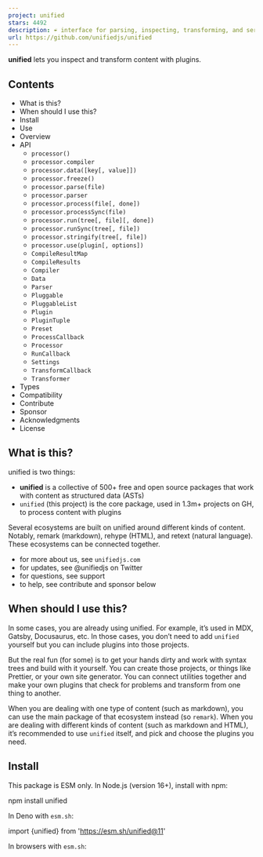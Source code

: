 ```yaml
---
project: unified
stars: 4492
description: ☔️ interface for parsing, inspecting, transforming, and serializing content through syntax trees
url: https://github.com/unifiedjs/unified
---
```


**unified** lets you inspect and transform content with plugins.

Contents
--------

-   What is this?
-   When should I use this?
-   Install
-   Use
-   Overview
-   API
    -   `processor()`
    -   `processor.compiler`
    -   `processor.data([key[, value]])`
    -   `processor.freeze()`
    -   `processor.parse(file)`
    -   `processor.parser`
    -   `processor.process(file[, done])`
    -   `processor.processSync(file)`
    -   `processor.run(tree[, file][, done])`
    -   `processor.runSync(tree[, file])`
    -   `processor.stringify(tree[, file])`
    -   `processor.use(plugin[, options])`
    -   `CompileResultMap`
    -   `CompileResults`
    -   `Compiler`
    -   `Data`
    -   `Parser`
    -   `Pluggable`
    -   `PluggableList`
    -   `Plugin`
    -   `PluginTuple`
    -   `Preset`
    -   `ProcessCallback`
    -   `Processor`
    -   `RunCallback`
    -   `Settings`
    -   `TransformCallback`
    -   `Transformer`
-   Types
-   Compatibility
-   Contribute
-   Sponsor
-   Acknowledgments
-   License

What is this?
-------------

unified is two things:

-   **unified** is a collective of 500+ free and open source packages that work with content as structured data (ASTs)
-   `unified` (this project) is the core package, used in 1.3m+ projects on GH, to process content with plugins

Several ecosystems are built on unified around different kinds of content. Notably, remark (markdown), rehype (HTML), and retext (natural language). These ecosystems can be connected together.

-   for more about us, see `unifiedjs.com`
-   for updates, see @unifiedjs on Twitter
-   for questions, see support
-   to help, see contribute and sponsor below

When should I use this?
-----------------------

In some cases, you are already using unified. For example, it’s used in MDX, Gatsby, Docusaurus, etc. In those cases, you don’t need to add `unified` yourself but you can include plugins into those projects.

But the real fun (for some) is to get your hands dirty and work with syntax trees and build with it yourself. You can create those projects, or things like Prettier, or your own site generator. You can connect utilities together and make your own plugins that check for problems and transform from one thing to another.

When you are dealing with one type of content (such as markdown), you can use the main package of that ecosystem instead (so `remark`). When you are dealing with different kinds of content (such as markdown and HTML), it’s recommended to use `unified` itself, and pick and choose the plugins you need.

Install
-------

This package is ESM only. In Node.js (version 16+), install with npm:

npm install unified

In Deno with `esm.sh`:

import {unified} from 'https://esm.sh/unified@11'

In browsers with `esm.sh`:

<script type\="module"\>
  import {unified} from 'https://esm.sh/unified@11?bundle'
</script\>

Use
---

import rehypeDocument from 'rehype-document'
import rehypeFormat from 'rehype-format'
import rehypeStringify from 'rehype-stringify'
import remarkParse from 'remark-parse'
import remarkRehype from 'remark-rehype'
import {unified} from 'unified'
import {reporter} from 'vfile-reporter'

const file \= await unified()
  .use(remarkParse)
  .use(remarkRehype)
  .use(rehypeDocument, {title: '👋🌍'})
  .use(rehypeFormat)
  .use(rehypeStringify)
  .process('# Hello world!')

console.error(reporter(file))
console.log(String(file))

Yields:

no issues found

<!doctype html\>
<html lang\="en"\>
  <head\>
    <meta charset\="utf-8"\>
    <title\>👋🌍</title\>
    <meta name\="viewport" content\="width=device-width, initial-scale=1"\>
  </head\>
  <body\>
    <h1\>Hello world!</h1\>
  </body\>
</html\>

Overview
--------

`unified` is an interface for processing content with syntax trees. Syntax trees are a representation of content understandable to programs. Those programs, called _plugins_, take these trees and inspect and modify them. To get to the syntax tree from text, there is a _parser_. To get from that back to text, there is a _compiler_. This is the _process_ of a _processor_.

```
| ........................ process ........................... |
| .......... parse ... | ... run ... | ... stringify ..........|

          +--------+                     +----------+
Input ->- | Parser | ->- Syntax Tree ->- | Compiler | ->- Output
          +--------+          |          +----------+
                              X
                              |
                       +--------------+
                       | Transformers |
                       +--------------+
```

###### Processors

Processors process content. On its own, `unified` (the root processor) doesn’t work. It needs to be configured with plugins to work. For example:

const processor \= unified()
  .use(remarkParse)
  .use(remarkRehype)
  .use(rehypeDocument, {title: '👋🌍'})
  .use(rehypeFormat)
  .use(rehypeStringify)

That processor can do different things. It can:

-   …parse markdown (`parse`)
-   …turn parsed markdown into HTML and format the HTML (`run`)
-   …compile HTML (`stringify`)
-   …do all of the above (`process`)

Every processor implements another processor. To create a processor, call another processor. The new processor is configured to work the same as its ancestor. But when the descendant processor is configured in the future it does not affect the ancestral processor.

When processors are exposed from a module (for example, `unified` itself) they should not be configured directly, as that would change their behavior for all module users. Those processors are _frozen_ and they should be called to create a new processor before they are used.

###### File

When processing a document, metadata is gathered about that document. `vfile` is the file format that stores data, metadata, and messages about files for unified and plugins.

There are several utilities for working with these files.

###### Syntax tree

The syntax trees used in unified are unist nodes. A tree represents a whole document and each node is a plain JavaScript object with a `type` field. The semantics of nodes and the format of syntax trees is defined by other projects:

-   esast — JavaScript
-   hast — HTML
-   mdast — markdown
-   nlcst — natural language
-   xast — XML

There are many utilities for working with trees listed in each aforementioned project and maintained in the `syntax-tree` organization. These utilities are a level lower than unified itself and are building blocks that can be used to make plugins.

###### Ecosystems

Around each syntax tree is an ecosystem that focusses on that particular kind of content. At their core, they parse text to a tree and compile that tree back to text. They also provide plugins that work with the syntax tree, without requiring that the end user has knowledge about that tree.

-   rehype (hast) — HTML
-   remark (mdast) — markdown
-   retext (nlcst) — natural language

###### Plugins

Each aforementioned ecosystem comes with a large set of plugins that you can pick and choose from to do all kinds of things.

-   List of remark plugins · `remarkjs/awesome-remark` · `remark-plugin` topic
-   List of rehype plugins · `rehypejs/awesome-rehype` · `rehype-plugin` topic
-   List of retext plugins · `retextjs/awesome-retext` · `retext-plugin` topic

There are also a few plugins that work in any ecosystem:

-   `unified-diff` — ignore unrelated messages in GitHub Actions and Travis
-   `unified-infer-git-meta` — infer metadata of a document from Git
-   `unified-message-control` — enable, disable, and ignore messages from content

###### Configuration

Processors are configured with plugins or with the `data` method. Most plugins also accept configuration through options. See each plugin’s readme for more info.

###### Integrations

unified can integrate with the file system through `unified-engine`. CLI apps can be created with `unified-args`, Gulp plugins with `unified-engine-gulp`, and language servers with `unified-language-server`. A streaming interface can be created with `unified-stream`.

###### Programming interface

The API provided by `unified` allows multiple files to be processed and gives access to metadata (such as lint messages):

import rehypeStringify from 'rehype-stringify'
import remarkParse from 'remark-parse'
import remarkPresetLintMarkdownStyleGuide from 'remark-preset-lint-markdown-style-guide'
import remarkRehype from 'remark-rehype'
import remarkRetext from 'remark-retext'
import retextEnglish from 'retext-english'
import retextEquality from 'retext-equality'
import {unified} from 'unified'
import {reporter} from 'vfile-reporter'

const file \= await unified()
  .use(remarkParse)
  .use(remarkPresetLintMarkdownStyleGuide)
  .use(remarkRetext, unified().use(retextEnglish).use(retextEquality))
  .use(remarkRehype)
  .use(rehypeStringify)
  .process('\*Emphasis\* and \_stress\_, you guys!')

console.error(reporter(file))
console.log(String(file))

Yields:

1:16-1:24 warning Emphasis should use \`\*\` as a marker                                 emphasis-marker remark-lint
1:30-1:34 warning \`guys\` may be insensitive, use \`people\`, \`persons\`, \`folks\` instead gals-man        retext-equality

⚠ 2 warnings

<p\><em\>Emphasis</em\> and <em\>stress</em\>, you guys!</p\>

###### Transforming between ecosystems

Ecosystems can be combined in two modes.

**Bridge** mode transforms the tree from one format (_origin_) to another (_destination_). A different processor runs on the destination tree. Afterwards, the original processor continues with the origin tree.

**Mutate** mode also transforms the syntax tree from one format to another. But the original processor continues transforming the destination tree.

In the previous example (“Programming interface”), `remark-retext` is used in bridge mode: the origin syntax tree is kept after retext is done; whereas `remark-rehype` is used in mutate mode: it sets a new syntax tree and discards the origin tree.

The following plugins lets you combine ecosystems:

-   `remark-retext` — turn markdown into natural language
-   `remark-rehype` — turn markdown into HTML
-   `rehype-retext` — turn HTML into natural language
-   `rehype-remark` — turn HTML into markdown

API
---

This package exports the identifier `unified` (the root `processor`). There is no default export.

### `processor()`

Create a new processor.

###### Returns

New _unfrozen_ processor (`processor`).

This processor is configured to work the same as its ancestor. When the descendant processor is configured in the future it does not affect the ancestral processor.

###### Example

This example shows how a new processor can be created (from `remark`) and linked to **stdin**(4) and **stdout**(4).

import process from 'node:process'
import concatStream from 'concat-stream'
import {remark} from 'remark'

process.stdin.pipe(
  concatStream(function (buf) {
    process.stdout.write(String(remark().processSync(buf)))
  })
)

### `processor.compiler`

Compiler to use (`Compiler`, optional).

### `processor.data([key[, value]])`

Configure the processor with info available to all plugins. Information is stored in an object.

Typically, options can be given to a specific plugin, but sometimes it makes sense to have information shared with several plugins. For example, a list of HTML elements that are self-closing, which is needed during all phases.

> 👉 **Note**: setting information cannot occur on _frozen_ processors. Call the processor first to create a new unfrozen processor.

> 👉 **Note**: to register custom data in TypeScript, augment the `Data` interface.

###### Signatures

-   `processor = processor.data(key, value)`
-   `processor = processor.data(dataset)`
-   `value = processor.data(key)`
-   `dataset = processor.data()`

###### Parameters

-   `key` (`keyof Data`, optional) — field to get
-   `value` (`Data[key]`) — value to set
-   `values` (`Data`) — values to set

###### Returns

The current processor when setting (`processor`), the value at `key` when getting (`Data[key]`), or the entire dataset when getting without key (`Data`).

###### Example

This example show how to get and set info:

import {unified} from 'unified'

const processor \= unified().data('alpha', 'bravo')

processor.data('alpha') // => 'bravo'

processor.data() // => {alpha: 'bravo'}

processor.data({charlie: 'delta'})

processor.data() // => {charlie: 'delta'}

### `processor.freeze()`

Freeze a processor.

Frozen processors are meant to be extended and not to be configured directly.

When a processor is frozen it cannot be unfrozen. New processors working the same way can be created by calling the processor.

It’s possible to freeze processors explicitly by calling `.freeze()`. Processors freeze automatically when `.parse()`, `.run()`, `.runSync()`, `.stringify()`, `.process()`, or `.processSync()` are called.

###### Returns

The current processor (`processor`).

###### Example

This example, `index.js`, shows how `rehype` prevents extensions to itself:

import rehypeParse from 'rehype-parse'
import rehypeStringify from 'rehype-stringify'
import {unified} from 'unified'

export const rehype \= unified().use(rehypeParse).use(rehypeStringify).freeze()

That processor can be used and configured like so:

import {rehype} from 'rehype'
import rehypeFormat from 'rehype-format'
// …

rehype()
  .use(rehypeFormat)
  // …

A similar looking example is broken as operates on the frozen interface. If this behavior was allowed it would result in unexpected behavior so an error is thrown. **This is not valid**:

import {rehype} from 'rehype'
import rehypeFormat from 'rehype-format'
// …

rehype
  .use(rehypeFormat)
  // …

Yields:

~/node\_modules/unified/index.js:426
    throw new Error(
    ^

Error: Cannot call \`use\` on a frozen processor.
Create a new processor first, by calling it: use \`processor()\` instead of \`processor\`.
    at assertUnfrozen (~/node\_modules/unified/index.js:426:11)
    at Function.use (~/node\_modules/unified/index.js:165:5)
    …

### `processor.parse(file)`

Parse text to a syntax tree.

> 👉 **Note**: `parse` freezes the processor if not already _frozen_.

> 👉 **Note**: `parse` performs the parse phase, not the run phase or other phases.

###### Parameters

-   `file` (`Compatible`) — file to parse; typically `string` or `VFile`; any value accepted as `x` in `new VFile(x)`

###### Returns

Syntax tree representing `file` (`Node`).

###### Example

This example shows how `parse` can be used to create a tree from a file.

import remarkParse from 'remark-parse'
import {unified} from 'unified'

const tree \= unified().use(remarkParse).parse('# Hello world!')

console.log(tree)

Yields:

{
  type: 'root',
  children: \[
    {type: 'heading', depth: 1, children: \[Array\], position: \[Object\]}
  \],
  position: {
    start: {line: 1, column: 1, offset: 0},
    end: {line: 1, column: 15, offset: 14}
  }
}

### `processor.parser`

Parser to use (`Parser`, optional).

### `processor.process(file[, done])`

Process the given file as configured on the processor.

> 👉 **Note**: `process` freezes the processor if not already _frozen_.

> 👉 **Note**: `process` performs the parse, run, and stringify phases.

###### Signatures

-   `processor.process(file, done)`
-   `Promise<VFile> = processor.process(file?)`

###### Parameters

-   `file` (`Compatible`, optional) — file; typically `string` or `VFile`; any value accepted as `x` in `new VFile(x)`
-   `done` (`ProcessCallback`, optional) — callback

###### Returns

Nothing if `done` is given (`undefined`). Otherwise a promise, rejected with a fatal error or resolved with the processed file (`Promise<VFile>`).

The parsed, transformed, and compiled value is available at `file.value` (see note).

> 👉 **Note**: unified typically compiles by serializing: most compilers return `string` (or `Uint8Array`). Some compilers, such as the one configured with `rehype-react`, return other values (in this case, a React tree). If you’re using a compiler that doesn’t serialize, expect different result values.
> 
> To register custom results in TypeScript, add them to `CompileResultMap`.

###### Example

This example shows how `process` can be used to process a file:

import rehypeDocument from 'rehype-document'
import rehypeFormat from 'rehype-format'
import rehypeStringify from 'rehype-stringify'
import remarkParse from 'remark-parse'
import remarkRehype from 'remark-rehype'
import {unified} from 'unified'

const file \= await unified()
  .use(remarkParse)
  .use(remarkRehype)
  .use(rehypeDocument, {title: '👋🌍'})
  .use(rehypeFormat)
  .use(rehypeStringify)
  .process('# Hello world!')

console.log(String(file))

Yields:

<!doctype html\>
<html lang\="en"\>
  <head\>
    <meta charset\="utf-8"\>
    <title\>👋🌍</title\>
    <meta name\="viewport" content\="width=device-width, initial-scale=1"\>
  </head\>
  <body\>
    <h1\>Hello world!</h1\>
  </body\>
</html\>

### `processor.processSync(file)`

Process the given file as configured on the processor.

An error is thrown if asynchronous transforms are configured.

> 👉 **Note**: `processSync` freezes the processor if not already _frozen_.

> 👉 **Note**: `processSync` performs the parse, run, and stringify phases.

###### Parameters

-   `file` (`Compatible`, optional) — file; typically `string` or `VFile`; any value accepted as `x` in `new VFile(x)`

###### Returns

The processed file (`VFile`).

The parsed, transformed, and compiled value is available at `file.value` (see note).

> 👉 **Note**: unified typically compiles by serializing: most compilers return `string` (or `Uint8Array`). Some compilers, such as the one configured with `rehype-react`, return other values (in this case, a React tree). If you’re using a compiler that doesn’t serialize, expect different result values.
> 
> To register custom results in TypeScript, add them to `CompileResultMap`.

###### Example

This example shows how `processSync` can be used to process a file, if all transformers are synchronous.

import rehypeDocument from 'rehype-document'
import rehypeFormat from 'rehype-format'
import rehypeStringify from 'rehype-stringify'
import remarkParse from 'remark-parse'
import remarkRehype from 'remark-rehype'
import {unified} from 'unified'

const processor \= unified()
  .use(remarkParse)
  .use(remarkRehype)
  .use(rehypeDocument, {title: '👋🌍'})
  .use(rehypeFormat)
  .use(rehypeStringify)

console.log(String(processor.processSync('# Hello world!')))

Yields:

<!doctype html\>
<html lang\="en"\>
  <head\>
    <meta charset\="utf-8"\>
    <title\>👋🌍</title\>
    <meta name\="viewport" content\="width=device-width, initial-scale=1"\>
  </head\>
  <body\>
    <h1\>Hello world!</h1\>
  </body\>
</html\>

### `processor.run(tree[, file][, done])`

Run _transformers_ on a syntax tree.

> 👉 **Note**: `run` freezes the processor if not already _frozen_.

> 👉 **Note**: `run` performs the run phase, not other phases.

###### Signatures

-   `processor.run(tree, done)`
-   `processor.run(tree, file, done)`
-   `Promise<Node> = processor.run(tree, file?)`

###### Parameters

-   `tree` (`Node`) — tree to transform and inspect
-   `file` (`Compatible`, optional) — file associated with `node`; any value accepted as `x` in `new VFile(x)`
-   `done` (`RunCallback`, optional) — callback

###### Returns

Nothing if `done` is given (`undefined`). Otherwise, a promise rejected with a fatal error or resolved with the transformed tree (`Promise<Node>`).

###### Example

This example shows how `run` can be used to transform a tree:

import remarkReferenceLinks from 'remark-reference-links'
import {unified} from 'unified'
import {u} from 'unist-builder'

const tree \= u('root', \[
  u('paragraph', \[
    u('link', {href: 'https://example.com'}, \[u('text', 'Example Domain')\])
  \])
\])

const changedTree \= await unified().use(remarkReferenceLinks).run(tree)

console.log(changedTree)

Yields:

{
  type: 'root',
  children: \[
    {type: 'paragraph', children: \[Array\]},
    {type: 'definition', identifier: '1', title: '', url: undefined}
  \]
}

### `processor.runSync(tree[, file])`

Run _transformers_ on a syntax tree.

An error is thrown if asynchronous transforms are configured.

> 👉 **Note**: `runSync` freezes the processor if not already _frozen_.

> 👉 **Note**: `runSync` performs the run phase, not other phases.

###### Parameters

-   `tree` (`Node`) — tree to transform and inspect
-   `file` (`Compatible`, optional) — file associated with `node`; any value accepted as `x` in `new VFile(x)`

###### Returns

Transformed tree (`Node`).

### `processor.stringify(tree[, file])`

Compile a syntax tree.

> 👉 **Note**: `stringify` freezes the processor if not already _frozen_.

> 👉 **Note**: `stringify` performs the stringify phase, not the run phase or other phases.

###### Parameters

-   `tree` (`Node`) — tree to compile
-   `file` (`Compatible`, optional) — file associated with `node`; any value accepted as `x` in `new VFile(x)`

###### Returns

Textual representation of the tree (`Uint8Array` or `string`, see note).

> 👉 **Note**: unified typically compiles by serializing: most compilers return `string` (or `Uint8Array`). Some compilers, such as the one configured with `rehype-react`, return other values (in this case, a React tree). If you’re using a compiler that doesn’t serialize, expect different result values.
> 
> To register custom results in TypeScript, add them to `CompileResultMap`.

###### Example

This example shows how `stringify` can be used to serialize a syntax tree:

import {h} from 'hastscript'
import rehypeStringify from 'rehype-stringify'
import {unified} from 'unified'

const tree \= h('h1', 'Hello world!')

const document \= unified().use(rehypeStringify).stringify(tree)

console.log(document)

Yields:

<h1\>Hello world!</h1\>

### `processor.use(plugin[, options])`

Configure the processor to use a plugin, a list of usable values, or a preset.

If the processor is already using a plugin, the previous plugin configuration is changed based on the options that are passed in. In other words, the plugin is not added a second time.

> 👉 **Note**: `use` cannot be called on _frozen_ processors. Call the processor first to create a new unfrozen processor.

###### Signatures

-   `processor.use(preset?)`
-   `processor.use(list)`
-   `processor.use(plugin[, ...parameters])`

###### Parameters

-   `preset` (`Preset`) — plugins and settings
-   `list` (`PluggableList`) — list of usable things
-   `plugin` (`Plugin`) — plugin
-   `parameters` (`Array<unknown>`) — configuration for `plugin`, typically a single options object

###### Returns

Current processor (`processor`).

###### Example

There are many ways to pass plugins to `.use()`. This example gives an overview:

import {unified} from 'unified'

unified()
  // Plugin with options:
  .use(pluginA, {x: true, y: true})
  // Passing the same plugin again merges configuration (to \`{x: true, y: false, z: true}\`):
  .use(pluginA, {y: false, z: true})
  // Plugins:
  .use(\[pluginB, pluginC\])
  // Two plugins, the second with options:
  .use(\[pluginD, \[pluginE, {}\]\])
  // Preset with plugins and settings:
  .use({plugins: \[pluginF, \[pluginG, {}\]\], settings: {position: false}})
  // Settings only:
  .use({settings: {position: false}})

### `CompileResultMap`

Interface of known results from compilers (TypeScript type).

Normally, compilers result in text (`Value` of `vfile`). When you compile to something else, such as a React node (as in, `rehype-react`), you can augment this interface to include that type.

import type {ReactNode} from 'somewhere'

declare module 'unified' {
  interface CompileResultMap {
    // Register a new result (value is used, key should match it).
    ReactNode: ReactNode
  }
}

export {} // You may not need this, but it makes sure the file is a module.

Use `CompileResults` to access the values.

###### Type

interface CompileResultMap {
  // Note: if \`Value\` from \`VFile\` is changed, this should too.
  Uint8Array: Uint8Array
  string: string
}

### `CompileResults`

Acceptable results from compilers (TypeScript type).

To register custom results, add them to `CompileResultMap`.

###### Type

type CompileResults \= CompileResultMap\[keyof CompileResultMap\]

### `Compiler`

A **compiler** handles the compiling of a syntax tree to something else (in most cases, text) (TypeScript type).

It is used in the stringify phase and called with a `Node` and `VFile` representation of the document to compile. It should return the textual representation of the given tree (typically `string`).

> 👉 **Note**: unified typically compiles by serializing: most compilers return `string` (or `Uint8Array`). Some compilers, such as the one configured with `rehype-react`, return other values (in this case, a React tree). If you’re using a compiler that doesn’t serialize, expect different result values.
> 
> To register custom results in TypeScript, add them to `CompileResultMap`.

###### Type

type Compiler<
  Tree extends Node \= Node,
  Result extends CompileResults \= CompileResults
\> \= (tree: Tree, file: VFile) \=> Result

### `Data`

Interface of known data that can be supported by all plugins (TypeScript type).

Typically, options can be given to a specific plugin, but sometimes it makes sense to have information shared with several plugins. For example, a list of HTML elements that are self-closing, which is needed during all phases.

To type this, do something like:

declare module 'unified' {
  interface Data {
    htmlVoidElements?: Array<string\> | undefined
  }
}

export {} // You may not need this, but it makes sure the file is a module.

###### Type

interface Data {
  settings?: Settings | undefined
}

See `Settings` for more info.

### `Parser`

A **parser** handles the parsing of text to a syntax tree (TypeScript type).

It is used in the parse phase and is called with a `string` and `VFile` of the document to parse. It must return the syntax tree representation of the given file (`Node`).

###### Type

type Parser<Tree extends Node \= Node\> \= (document: string, file: VFile) \=> Tree

### `Pluggable`

Union of the different ways to add plugins and settings (TypeScript type).

###### Type

type Pluggable \=
  | Plugin<Array<any\>, any, any\>
  | PluginTuple<Array<any\>, any, any\>
  | Preset

See `Plugin`, `PluginTuple`, and `Preset` for more info.

### `PluggableList`

List of plugins and presets (TypeScript type).

###### Type

type PluggableList \= Array<Pluggable\>

See `Pluggable` for more info.

### `Plugin`

Single plugin (TypeScript type).

Plugins configure the processors they are applied on in the following ways:

-   they change the processor, such as the parser, the compiler, or by configuring data
-   they specify how to handle trees and files

In practice, they are functions that can receive options and configure the processor (`this`).

> 👉 **Note**: plugins are called when the processor is _frozen_, not when they are applied.

###### Type

type Plugin<
  PluginParameters extends unknown\[\] \= \[\],
  Input extends Node | string | undefined \= Node,
  Output \= Input
\> \= (
  this: Processor,
  ...parameters: PluginParameters
) \=> Input extends string // Parser.
  ? Output extends Node | undefined
    ? undefined | void
    : never
  : Output extends CompileResults // Compiler.
  ? Input extends Node | undefined
    ? undefined | void
    : never
  : // Inspect/transform.
      | Transformer<
          Input extends Node ? Input : Node,
          Output extends Node ? Output : Node
        \>
      | undefined
      | void

See `Transformer` for more info.

###### Example

`move.js`:

/\*\*
 \* @import {Plugin} from 'unified'
 \*/

/\*\*
 \* @typedef Options
 \*   Configuration (required).
 \* @property {string} extname
 \*   File extension to use (must start with \`.\`).
 \*/

/\*\* @type {Plugin<\[Options\]>} \*/
export function move(options) {
  if (!options || !options.extname) {
    throw new Error('Missing \`options.extname\`')
  }

  return function (\_, file) {
    if (file.extname && file.extname !== options.extname) {
      file.extname \= options.extname
    }
  }
}

`example.md`:

\# Hello, world!

`example.js`:

import rehypeStringify from 'rehype-stringify'
import remarkParse from 'remark-parse'
import remarkRehype from 'remark-rehype'
import {read, write} from 'to-vfile'
import {unified} from 'unified'
import {reporter} from 'vfile-reporter'
import {move} from './move.js'

const file \= await unified()
  .use(remarkParse)
  .use(remarkRehype)
  .use(move, {extname: '.html'})
  .use(rehypeStringify)
  .process(await read('example.md'))

console.error(reporter(file))
await write(file) // Written to \`example.html\`.

Yields:

example.md: no issues found

…and in `example.html`:

<h1\>Hello, world!</h1\>

### `PluginTuple`

Tuple of a plugin and its configuration (TypeScript type).

The first item is a plugin, the rest are its parameters.

###### Type

type PluginTuple<
  TupleParameters extends unknown\[\] \= \[\],
  Input extends Node | string | undefined \= undefined,
  Output \= undefined
\> \= \[
  plugin: Plugin<TupleParameters, Input, Output\>,
  ...parameters: TupleParameters
\]

See `Plugin` for more info.

### `Preset`

Sharable configuration (TypeScript type).

They can contain plugins and settings.

###### Fields

-   `plugins` (`PluggableList`, optional) — list of plugins and presets
-   `settings` (`Data`, optional) — shared settings for parsers and compilers

###### Example

`preset.js`:

/\*\*
 \* @import {Preset} from 'unified'
 \*/

import remarkCommentConfig from 'remark-comment-config'
import remarkLicense from 'remark-license'
import remarkPresetLintConsistent from 'remark-preset-lint-consistent'
import remarkPresetLintRecommended from 'remark-preset-lint-recommended'
import remarkToc from 'remark-toc'

/\*\* @type {Preset} \*/
const preset \= {
  plugins: \[
    remarkPresetLintRecommended,
    remarkPresetLintConsistent,
    remarkCommentConfig,
    \[remarkToc, {maxDepth: 3, tight: true}\],
    remarkLicense
  \],
  settings: {bullet: '\*', emphasis: '\*', fences: true},
}

export default preset

`example.md`:

\# Hello, world!

\_Emphasis\_ and \*\*importance\*\*.

\## Table of contents

\## API

\## License

`example.js`:

import {remark} from 'remark'
import {read, write} from 'to-vfile'
import {reporter} from 'vfile-reporter'
import preset from './preset.js'

const file \= await remark()
  .use(preset)
  .process(await read('example.md'))

console.error(reporter(file))
await write(file)

Yields:

example.md: no issues found

`example.md` now contains:

\# Hello, world!

\*Emphasis\* and \*\*importance\*\*.

\## Table of contents

\*   \[API\](#api)
\*   \[License\](#license)

\## API

\## License

\[MIT\](license) © \[Titus Wormer\](https://wooorm.com)

### `ProcessCallback`

Callback called when the process is done (TypeScript type).

Called with either an error or a result.

###### Parameters

-   `error` (`Error`, optional) — fatal error
-   `file` (`VFile`, optional) — processed file

###### Returns

Nothing (`undefined`).

###### Example

This example shows how `process` can be used to process a file with a callback.

import remarkGithub from 'remark-github'
import remarkParse from 'remark-parse'
import remarkStringify from 'remark-stringify'
import {unified} from 'unified'
import {reporter} from 'vfile-reporter'

unified()
  .use(remarkParse)
  .use(remarkGithub)
  .use(remarkStringify)
  .process('@unifiedjs', function (error, file) {
    if (error) throw error
    if (file) {
      console.error(reporter(file))
      console.log(String(file))
    }
  })

Yields:

no issues found

\[\*\*@unifiedjs\*\*\](https://github.com/unifiedjs)

### `Processor`

Type of a `processor` (TypeScript type).

### `RunCallback`

Callback called when transformers are done (TypeScript type).

Called with either an error or results.

###### Parameters

-   `error` (`Error`, optional) — fatal error
-   `tree` (`Node`, optional) — transformed tree
-   `file` (`VFile`, optional) — file

###### Returns

Nothing (`undefined`).

### `Settings`

Interface of known extra options, that can be supported by parser and compilers.

This exists so that users can use packages such as `remark`, which configure both parsers and compilers (in this case `remark-parse` and `remark-stringify`), and still provide options for them.

When you make parsers or compilers, that could be packaged up together, you should support `this.data('settings')` as input and merge it with explicitly passed `options`. Then, to type it, using `remark-stringify` as an example, do something like:

declare module 'unified' {
  interface Settings {
    bullet: '\*' | '+' | '-'
    // …
  }
}

export {} // You may not need this, but it makes sure the file is a module.

###### Type

interface Settings {}

### `TransformCallback`

Callback passed to transforms (TypeScript type).

If the signature of a `transformer` accepts a third argument, the transformer may perform asynchronous operations, and must call it.

###### Parameters

-   `error` (`Error`, optional) — fatal error to stop the process
-   `tree` (`Node`, optional) — new, changed, tree
-   `file` (`VFile`, optional) — new, changed, file

###### Returns

Nothing (`undefined`).

### `Transformer`

Transformers handle syntax trees and files (TypeScript type).

They are functions that are called each time a syntax tree and file are passed through the run phase. When an error occurs in them (either because it’s thrown, returned, rejected, or passed to `next`), the process stops.

The run phase is handled by `trough`, see its documentation for the exact semantics of these functions.

> 👉 **Note**: you should likely ignore `next`: don’t accept it. it supports callback-style async work. But promises are likely easier to reason about.

###### Type

type Transformer<
  Input extends Node \= Node,
  Output extends Node \= Input
\> \= (
  tree: Input,
  file: VFile,
  next: TransformCallback<Output\>
) \=>
  | Promise<Output | undefined\>
  | Output
  | Error
  | undefined

Types
-----

This package is fully typed with TypeScript. It exports the additional types `CompileResultMap`, `CompileResults`, `Compiler`, `Data`, `Parser`, `Pluggable`, `PluggableList`, `Plugin`, `PluginTuple`, `Preset`, `ProcessCallback`, `Processor`, `RunCallback`, `Settings`, `TransformCallback`, and `Transformer`

For TypeScript to work, it is particularly important to type your plugins correctly. We strongly recommend using the `Plugin` type with its generics and to use the node types for the syntax trees provided by our packages (as in, `@types/hast`, `@types/mdast`, `@types/nlcst`).

/\*\*
 \* @import {Root as HastRoot} from 'hast'
 \* @import {Root as MdastRoot} from 'mdast'
 \* @import {Plugin} from 'unified'
 \*/

/\*\*
 \* @typedef Options
 \*   Configuration (optional).
 \* @property {boolean | null | undefined} \[someField\]
 \*   Some option (optional).
 \*/

// To type options:
/\*\* @type {Plugin<\[(Options | null | undefined)?\]>} \*/
export function myPluginAcceptingOptions(options) {
  const settings \= options || {}
  // \`settings\` is now \`Options\`.
}

// To type a plugin that works on a certain tree, without options:
/\*\* @type {Plugin<\[\], MdastRoot>} \*/
export function myRemarkPlugin() {
  return function (tree, file) {
    // \`tree\` is \`MdastRoot\`.
  }
}

// To type a plugin that transforms one tree into another:
/\*\* @type {Plugin<\[\], MdastRoot, HastRoot>} \*/
export function remarkRehype() {
  return function (tree) {
    // \`tree\` is \`MdastRoot\`.
    // Result must be \`HastRoot\`.
  }
}

// To type a plugin that defines a parser:
/\*\* @type {Plugin<\[\], string, MdastRoot>} \*/
export function remarkParse(options) {}

// To type a plugin that defines a compiler:
/\*\* @type {Plugin<\[\], HastRoot, string>} \*/
export function rehypeStringify(options) {}

Compatibility
-------------

Projects maintained by the unified collective are compatible with maintained versions of Node.js.

When we cut a new major release, we drop support for unmaintained versions of Node. This means we try to keep the current release line, `unified@^11`, compatible with Node.js 16.

Contribute
----------

See `contributing.md` in `unifiedjs/.github` for ways to get started. See `support.md` for ways to get help.

This project has a code of conduct. By interacting with this repository, organization, or community you agree to abide by its terms.

For info on how to submit a security report, see our security policy.

Sponsor
-------

Support this effort and give back by sponsoring on OpenCollective!

Vercel  
  

Motif  
  

HashiCorp  
  

American Express  
  

GitBook  
  

Gatsby  
  

Netlify  
  

Coinbase  
  

ThemeIsle  
  

Expo  
  

Boost Note  
  

Markdown Space  
  

Holloway  
  

  
**You?**  
  

Acknowledgments
---------------

Preliminary work for unified was done in 2014 for **retext** and inspired by `ware`. Further incubation happened in **remark**. The project was finally externalised in 2015 and published as `unified`. The project was authored by **@wooorm**.

Although `unified` since moved its plugin architecture to `trough`, thanks to **@calvinfo**, **@ianstormtaylor**, and others for their work on `ware`, as it was a huge initial inspiration.

License
-------

MIT © Titus Wormer
